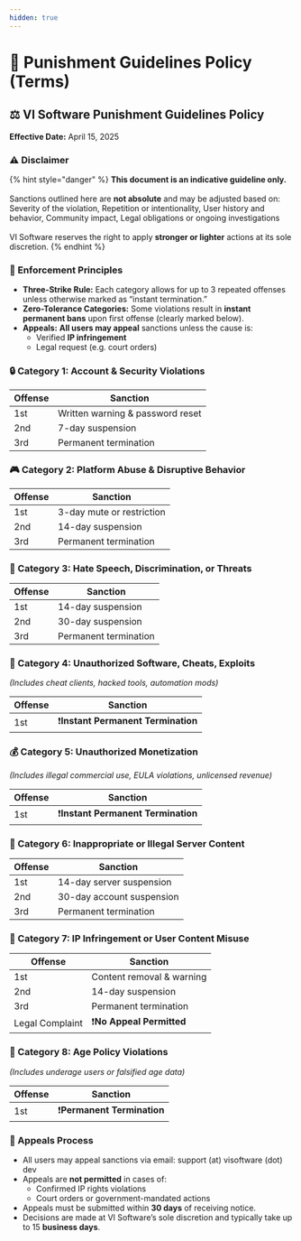 ```yaml
---
hidden: true
---
```


# 📔 Punishment Guidelines Policy (Terms)

## ⚖️ VI Software Punishment Guidelines Policy

**Effective Date:** April 15, 2025

### ⚠️ Disclaimer

{% hint style="danger" %}
**This document is an indicative guideline only.**\
\
Sanctions outlined here are **not absolute** and may be adjusted based on:  Severity of the violation, Repetition or intentionality, User history and behavior, Community impact, Legal obligations or ongoing investigations\
\
VI Software reserves the right to apply **stronger or lighter** actions at its sole discretion.
{% endhint %}

### 🧾 Enforcement Principles

* **Three-Strike Rule:** Each category allows for up to 3 repeated offenses unless otherwise marked as “instant termination.”
* **Zero-Tolerance Categories:** Some violations result in **instant permanent bans** upon first offense (clearly marked below).
* **Appeals:** **All users may appeal** sanctions unless the cause is:
  * Verified **IP infringement**
  * Legal request (e.g. court orders)

### 🔒 Category 1: Account & Security Violations

| Offense | Sanction                         |
| ------- | -------------------------------- |
| 1st     | Written warning & password reset |
| 2nd     | 7-day suspension                 |
| 3rd     | Permanent termination            |

### 🎮 Category 2: Platform Abuse & Disruptive Behavior

| Offense | Sanction                  |
| ------- | ------------------------- |
| 1st     | 3-day mute or restriction |
| 2nd     | 14-day suspension         |
| 3rd     | Permanent termination     |

### 📛 Category 3: Hate Speech, Discrimination, or Threats

| Offense | Sanction              |
| ------- | --------------------- |
| 1st     | 14-day suspension     |
| 2nd     | 30-day suspension     |
| 3rd     | Permanent termination |

### 🚫 Category 4: Unauthorized Software, Cheats, Exploits

_(Includes cheat clients, hacked tools, automation mods)_

| Offense | Sanction                           |
| ------- | ---------------------------------- |
| 1st     | ❗**Instant Permanent Termination** |

### 💰 Category 5: Unauthorized Monetization

_(Includes illegal commercial use, EULA violations, unlicensed revenue)_

| Offense | Sanction                           |
| ------- | ---------------------------------- |
| 1st     | ❗**Instant Permanent Termination** |

### 📁 Category 6: Inappropriate or Illegal Server Content

| Offense | Sanction                  |
| ------- | ------------------------- |
| 1st     | 14-day server suspension  |
| 2nd     | 30-day account suspension |
| 3rd     | Permanent termination     |

### 🧾 Category 7: IP Infringement or User Content Misuse

| Offense         | Sanction                  |
| --------------- | ------------------------- |
| 1st             | Content removal & warning |
| 2nd             | 14-day suspension         |
| 3rd             | Permanent termination     |
| Legal Complaint | ❗**No Appeal Permitted**  |

### 🧒 Category 8: Age Policy Violations

_(Includes underage users or falsified age data)_

| Offense | Sanction                   |
| ------- | -------------------------- |
| 1st     | ❗**Permanent Termination** |

### 📨 Appeals Process

* All users may appeal sanctions via email: support (at) visoftware (dot) dev
* Appeals are **not permitted** in cases of:
  * Confirmed IP rights violations
  * Court orders or government-mandated actions
* Appeals must be submitted within **30 days** of receiving notice.
* Decisions are made at VI Software’s sole discretion and typically take up to 15 **business days**.
